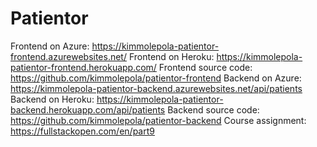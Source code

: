 # Patientor

Frontend on Azure: https://kimmolepola-patientor-frontend.azurewebsites.net/
Frontend on Heroku: https://kimmolepola-patientor-frontend.herokuapp.com/
Frontend source code: https://github.com/kimmolepola/patientor-frontend
Backend on Azure: https://kimmolepola-patientor-backend.azurewebsites.net/api/patients
Backend on Heroku: https://kimmolepola-patientor-backend.herokuapp.com/api/patients
Backend source code: https://github.com/kimmolepola/patientor-backend
Course assignment: https://fullstackopen.com/en/part9